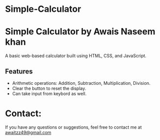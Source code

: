 # Simple-Calculator
 # Simple Calculator by Awais Naseem khan  
 A basic web-based calculator  built using HTML, CSS, and JavaScript. 
 ## Features 
 - Arithmetic operations: Addition, Subtraction, Multiplication, Division.
 - Clear the button to reset the display.
- Can take input from keybord as well.
 # Contact:
 If you have any questions or suggestions, feel free to contact me at awaitzz49@gmail.com
